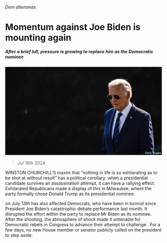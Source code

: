 ###### Dem dilemmas

# Momentum against Joe Biden is mounting again 

##### After a brief lull, pressure is growing to replace him as the Democratic nominee 

![image](images/20240720_USP002.jpg) 

> Jul 16th 2024 

WINSTON CHURCHILL’S maxim that “nothing in life is so exhilarating as to be shot at without result” has a political corollary: when a presidential candidate survives an assassination attempt, it can have a rallying effect. Exhilarated Republicans made a display of this in Milwaukee, where the party formally chose Donald Trump as its presidential nominee. 

 on July 13th has also affected Democrats, who have been in turmoil since President Joe Biden’s catastrophic debate performance last month. It disrupted the effort within the party to replace Mr Biden as its nominee. After the shooting, the atmosphere of shock made it untenable for Democratic rebels in Congress to advance their attempt to challenge . For a few days, no new House member or senator publicly called on the president to step aside. 

